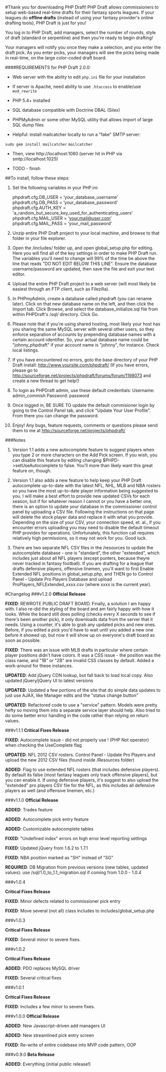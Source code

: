 #Thank you for downloading PHP Draft!
PHP Draft allows commissioners to setup web-based real-time drafts for their fantasy sports leagues. If your leagues do **offline drafts** (instead of using your fantasy provider's online drafting tools), PHP Draft is just for you! 

You log in to PHP Draft, add managers, select the number of rounds, style of draft (standard or serpentine) and then you're ready to begin drafting!

Your managers will notify you once they make a selection, and you enter the draft pick. As you enter picks, your managers will see the picks being made in real-time, on the large color-coded draft board.

####REQUIREMENTS for PHP Draft 2.0.0:

  - Web server with the ability to edit `php.ini` file for your installation

  - If server is Apache, need ability to use `.htaccess` to enable/use `mod_rewrite`

  - PHP 5.4+ installed

  - SQL database compatible with Doctrine DBAL (Silex)

  - PHPMyAdmin or some other MySQL utility that allows import of large SQL dump files

  - Helpful: install mailcatcher locally to run a "fake" SMTP server:

  `sudo gem install mailcatcher`
  `mailcatcher`

  - Then, view http://localhost:1080 (server hit in PHP via smtp://localhost:1025)

  - TODO - finish

##To install, follow these steps:

 1. Set the following variables in your PHP.ini:

	phpdraft.cfg.DB_USER = ‘your_database_username’
	phpdraft.cfg.DB_PASS = ‘your_database_password’
  phpdraft.cfg.AUTH_KEY = 'a_random_but_secure_key_used_for_authenticating_users'
  phpdraft.cfg.MAIL_USER = ‘your.mail@user.com’
  phpdraft.cfg.MAIL_PASS = ‘your_mail_password’


 1. Unzip entire PHP Draft project to your local machine, and browse to that folder in your file explorer. 

 1. Open the /includes/ folder up, and open global_setup.php for editing. Here you will find all of the key settings in order to make PHP Draft run. The variables you'll need to change will 99% of the time be above the line that reads "DO NOT EDIT BELOW THIS LINE". Ensure the database username/password are updated, then save the file and exit your text editor.

 1. Upload the entire PHP Draft project to a web server (will most likely be easiest through an FTP client, such as Filezilla).

 1. In PHPmyAdmin, create a database called phpdraft (you can rename later). Click on that new database name on the left, and then click the Import tab. Click Browse, and select the database_initialize.sql file from within PHPDraft's /sql/ directory. Click Go.

   1. Please note that if you're using shared hosting, most likely your host has you sharing the same MySQL server with several other users, so they enforce separation of accounts by prepending database names with a certain account-identifier. So, your actual database name could be "johnny_phpdraft" if your account name is "johnny", for instance. Check local listings.

 1. If you have encountered no errors, goto the base directory of your PHP Draft install: http://www.yoursite.com/phpdraft/ (If you have errors, please go to http://sourceforge.net/projects/phpdraft/forums/forum/1198073 and create a new thread to get help!)

 1. To login as PHPDraft admin, use these default credentials:
Username: admin_commish
Password: password

 1. Once logged in, BE SURE TO update the default commisioner login by going to the Control Panel tab, and click "Update Your User Profile". From there you can change the password.

 1. Enjoy! Any bugs, feature requests, comments or questions please send them to me at http://sourceforge.net/projects/phpdraft/
 
###Notes

 1. Version 1.1 adds a new autocomplete feature to suggest players when you type 2 or more characters on the Add Pick screen. If you wish, you can disable this feature by editing changing $PHPD->setUseAutocomplete to false. You'll more than likely want this great feature on, though.

 1. Version 1.1 also adds a new feature to help keep your PHP Draft autocomplete up-to-date with the latest NFL, NHL, MLB and NBA rosters so you have the most up-to-date player information being suggested to you. I will make a best effort to provide new updated CSVs for each season, but if for whatever reason I cannot or you have a better one, there is an option to update your database in the commissioner control panel by uploading a CSV file. Following the instructions on that page will delete the stock player data and replace it with what you provide. Depending on the size of your CSV, your connection speed, et. al., if you encounter errors uploading you may need to disable the default timeout PHP provides for operations. Unfortunately, this function call requires relatively high permissions, so it may not work for you. Good luck.

 1. There are two separate NFL CSV files in the /resources to update the autocomplete database - one is "standard", the other "extended", which includes just about all NFL players (except punters, because theyre never tracked in fantasy football). If you are drafting for a league that drafts defensive players, offensive linemen, you'll want to first Enable Extended NFL positions in global_setup.php, and THEN go to Control Panel - Update Pro Players Database and upload ProPlayers_NFLExtended_xxxx.csv (where xxxx is the current year).

#Changelog
###v1.2.0
**Official Release**

**FIXED**: REWROTE PUBLIC DRAFT BOARD. Finally, a solution I am happy with. I also re-did the styling of the board and am fairly happy with how it looks. While the board still does polling (checks every X seconds to see if there's been another pick), it only downloads data from the server that it needs. Using a counter, it's able to grab any updated picks and new ones. Before, if you edited a pick you'd have to wait until you added a new one before it showed up, but now it will show up on everyone's draft board as soon as possible.

**FIXED**: There was an issue with MLB drafts in particular where certain player positions didn't have colors. It was a CSS issue - the position was the class name, and "1B" or "2B" are invalid CSS classes by default. Added a work-around for these instances.

**UPDATED**: Add jQuery CDN lookup, but fall back to load local copy. Also updated jQuery/jQuery UI to latest versions

**UPDATED**: Updated a few portions of the site that do simple data updates to just use AJAX, like Manager edits and the "status change button"

**UPDATED**: Refactored code to use a "service" pattern. Models were pretty hefty so moving them into a separate service layer should help. Also tried to do some better error handling in the code rather than relying on return values.


###v1.1.1
**Critical Fixes Release**

**FIXED**: Autocomplete issue - did not properly use ! (PHP Not operator) when checking the UseComplete flag

**UPDATED**: NFL 2012 CSV rosters. Control Panel - Update Pro Players and upload the new 2012 CSV files (found inside /Resources folder)

**ADDED**: Flag to use extended NFL rosters (that includes defensive players). By default its false (most fantasy leagues only track offensive players), but you can enable it. If using defensive players, it's suggest to also upload the "extended" pro players CSV file for the NFL, as this includes all defensive players as well (and offensive linemen, etc.)

###v1.1.0 
**Official Release**

**ADDED**: Trades feature

**ADDED**: Autocomplete pick entry feature

**ADDED**: Customizable autocomplete tables

**FIXED**: "Undefined index" errors on high error level reporting settings

**FIXED**: Updated jQuery from 1.6.2 to 1.7.1

**FIXED**: NBA position marked as "SH" instead of "SG"

**REQUIRED**: DB Migration from previous versions (new tables, updated values): use /sql/1.0_to_1.1_migration.sql if coming from 1.0.0 - 1.0.4

###v1.0.4 

**Critical Fixes Release**

**FIXED**: Minor defects related to commissioner pick entry

**FIXED**: Move several (not all) class includes to includes/global_setup.php

###v1.0.3

**Critical Fixes Release**

**FIXED**: Several minor to severe fixes.

###v1.0.2

**Critical Fixes Release**

**ADDED**: PDO replaces MySQL driver

**FIXED**: Several critical fixes

###v1.0.1

**Critical Fixes Release**

**FIXED**: Includes a few minor to severe fixes.

###v1.0.0
**Official Release**

**ADDED**: New Javascript-driven add managers UI

**ADDED**: New streamlined pick entry screen

**FIXED**: Re-write of entire codebase into MVP code pattern, OOP

###v0.9.0
**Beta Release**

**ADDED**: Everything (initial public release!)
